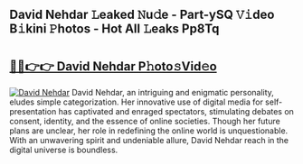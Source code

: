 ## David Nehdar 𝙻eaked 𝙽u𝚍e - Part-ySQ 𝚅𝚒deo B𝚒kini 𝙿hotos - Hot All 𝙻eaks Pp8Tq

# <h2><a href="http://ld1ofj.urlbe.top/?page=David+Nehdar">🔗🔗👉👉 David Nehdar P𝚑oto𝚜Vid𝚎o</a></h2>

[![David Nehdar](https://i.imgur.com/eBuTRDB.gif)](http://ld1ofj.urlbe.top/?page=David+Nehdar)
David Nehdar, an intriguing and enigmatic personality, eludes simple categorization. Her innovative use of digital media for self-presentation has captivated and enraged spectators, stimulating debates on consent, identity, and the essence of online societies. Though her future plans are unclear, her role in redefining the online world is unquestionable. With an unwavering spirit and undeniable allure, David Nehdar reach in the digital universe is boundless.
